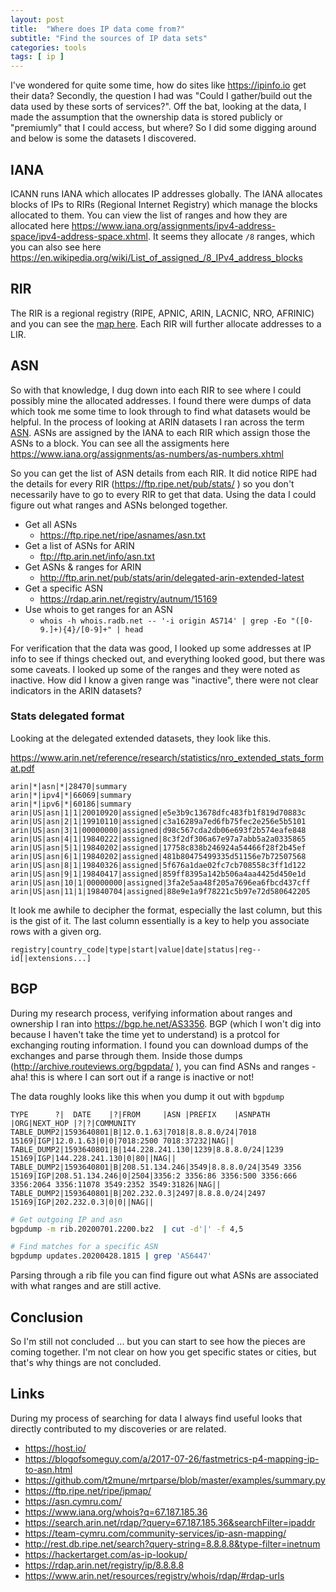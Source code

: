 ```yaml
---
layout: post
title:  "Where does IP data come from?"
subtitle: "Find the sources of IP data sets"
categories: tools
tags: [ ip ]
---
```


I've wondered for quite some time, how do sites like <https://ipinfo.io> get their data? Secondly, the question I had was "Could I gather/build out the data used by these sorts of services?". Off the bat, looking at the data, I made the assumption that the ownership data is stored publicly or "premiumly" that I could access, but where? So I did some digging around and below is some the datasets I discovered.

## IANA
ICANN runs IANA which allocates IP addresses globally. The IANA allocates blocks of IPs to RIRs (Regional Internet Registry) which manage the blocks allocated to them. You can view the list of ranges and how they are allocated here <https://www.iana.org/assignments/ipv4-address-space/ipv4-address-space.xhtml>. It seems they allocate  `/8` ranges, which you can also see here <https://en.wikipedia.org/wiki/List_of_assigned_/8_IPv4_address_blocks>

## RIR
The RIR is a regional registry (RIPE, APNIC, ARIN, LACNIC, NRO, AFRINIC) and you can see the [map here](https://en.wikipedia.org/wiki/Regional_Internet_registry#/media/File:Regional_Internet_Registries_world_map.svg). Each RIR will further allocate addresses to a LIR.

## ASN
So with that knowledge, I dug down into each RIR to see where I could possibly mine the allocated addresses. I found there were dumps of data which took me some time to look through to find what datasets would be helpful. In the process of looking at ARIN datasets I ran across the term [ASN](https://en.wikipedia.org/wiki/Autonomous_system_(Internet)). ASNs are assigned by the IANA to each RIR which assign those the ASNs to a block.
You can see all the assigments here <https://www.iana.org/assignments/as-numbers/as-numbers.xhtml>

So you can get the list of ASN details from each RIR. It did notice RIPE had the details for every RIR (<https://ftp.ripe.net/pub/stats/>
) so you don't necessarily have to go to every RIR to get that data. Using the data I could figure out what ranges and ASNs belonged together.

- Get all ASNs
  - <https://ftp.ripe.net/ripe/asnames/asn.txt>
- Get a list of ASNs for ARIN
  - <ftp://ftp.arin.net/info/asn.txt>
- Get ASNs & ranges for ARIN
  - <http://ftp.arin.net/pub/stats/arin/delegated-arin-extended-latest>
- Get a specific ASN
  - <https://rdap.arin.net/registry/autnum/15169>
- Use whois to get ranges for an ASN
  - `whois -h whois.radb.net -- '-i origin AS714' | grep -Eo "([0-9.]+){4}/[0-9]+" | head`

For verification that the data was good, I looked up some addresses at IP info to see if things checked out, and everything looked good, but there was some caveats. I looked up some of the ranges and they were noted as inactive. How did I know a given range was "inactive", there were not clear indicators in the ARIN datasets?

### Stats delegated format 
Looking at the delegated extended datasets, they look like this.

<https://www.arin.net/reference/research/statistics/nro_extended_stats_format.pdf>

```2.3|arin|1594044013396|154725|19700101|20200706|-0400
arin|*|asn|*|28470|summary
arin|*|ipv4|*|66069|summary
arin|*|ipv6|*|60186|summary
arin|US|asn|1|1|20010920|assigned|e5e3b9c13678dfc483fb1f819d70883c
arin|US|asn|2|1|19910110|assigned|c3a16289a7ed6fb75fec2e256e5b5101
arin|US|asn|3|1|00000000|assigned|d98c567cda2db06e693f2b574eafe848
arin|US|asn|4|1|19840222|assigned|8c3f2df306a67e97a7abb5a2a0335865
arin|US|asn|5|1|19840202|assigned|17758c838b246924a54466f28f2b45ef
arin|US|asn|6|1|19840202|assigned|481b80475499335d51156e7b72507568
arin|US|asn|8|1|19840326|assigned|5f676a1dae02fc7cb708558c3ff1d122
arin|US|asn|9|1|19840417|assigned|859ff8395a142b506a4aa4425d450e1d
arin|US|asn|10|1|00000000|assigned|3fa2e5aa48f205a7696ea6fbcd437cff
arin|US|asn|11|1|19840704|assigned|88e9e1a9f78221c5b97e72d580642205
````

It look me awhile to decipher the format, especially the last column, but this is the gist of it. The last column essentially is a key to help you associate rows with a given org.

```
registry|country_code|type|start|value|date|status|reg-­‐id[|extensions...]
```


## BGP
During my research process, verifying information about ranges and ownership I ran into <https://bgp.he.net/AS3356>. BGP (which I won't dig into because I haven't take the time yet to understand) is a protcol for exchanging routing information. I found you can download dumps of the exchanges and parse through them. Inside those dumps (<http://archive.routeviews.org/bgpdata/>
), you can find ASNs and ranges - aha! this is where I can sort out if a range is inactive or not!

The data roughly looks like this when you dump it out with `bgpdump`

```
TYPE      ?|  DATE    |?|FROM     |ASN |PREFIX    |ASNPATH   |ORG|NEXT_HOP |?|?|COMMUNITY
TABLE_DUMP2|1593640801|B|12.0.1.63|7018|8.8.8.0/24|7018 15169|IGP|12.0.1.63|0|0|7018:2500 7018:37232|NAG||
TABLE_DUMP2|1593640801|B|144.228.241.130|1239|8.8.8.0/24|1239 15169|IGP|144.228.241.130|0|80||NAG||
TABLE_DUMP2|1593640801|B|208.51.134.246|3549|8.8.8.0/24|3549 3356 15169|IGP|208.51.134.246|0|2504|3356:2 3356:86 3356:500 3356:666 3356:2064 3356:11078 3549:2352 3549:31826|NAG||
TABLE_DUMP2|1593640801|B|202.232.0.3|2497|8.8.8.0/24|2497 15169|IGP|202.232.0.3|0|0||NAG||
```

```sh
# Get outgoing IP and asn
bgpdump -m rib.20200701.2200.bz2  | cut -d'|' -f 4,5

# Find matches for a specific ASN
bgpdump updates.20200428.1815 | grep 'AS6447'
```

Parsing through a rib file you can find figure out what ASNs are associated with what ranges and are still active.

## Conclusion 
So I'm still not concluded ... but you can start to see how the pieces are coming together. I'm not clear on how you get specific states or cities, but that's why things are not concluded.


## Links
During my process of searching for data I always find useful looks that directly contributed to my discoveries or are related.

- <https://host.io/>
- <https://blogofsomeguy.com/a/2017-07-26/fastmetrics-p4-mapping-ip-to-asn.html>
- <https://github.com/t2mune/mrtparse/blob/master/examples/summary.py>
- <https://ftp.ripe.net/ripe/ipmap/>
- <https://asn.cymru.com/>
- <https://www.iana.org/whois?q=67.187.185.36>
- <https://search.arin.net/rdap/?query=67.187.185.36&searchFilter=ipaddr>
- <https://team-cymru.com/community-services/ip-asn-mapping/>
- <http://rest.db.ripe.net/search?query-string=8.8.8.8&type-filter=inetnum>
- <https://hackertarget.com/as-ip-lookup/>
- <https://rdap.arin.net/registry/ip/8.8.8.8>
- <https://www.arin.net/resources/registry/whois/rdap/#rdap-urls>